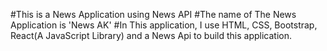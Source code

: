 #This is a News Application using News API
#The name of The News Application is 'News AK'
#In This application, I use HTML, CSS, Bootstrap, React(A JavaScript Library) and a News Api to build this application.
